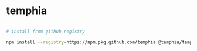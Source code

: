 # temphia

```bash

# install from github registry

npm install --registry=https://npm.pkg.github.com/temphia @temphia/temphia

```

